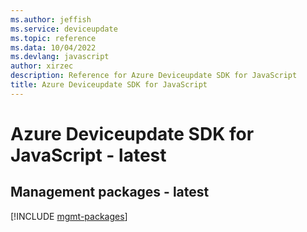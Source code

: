 ```yaml
---
ms.author: jeffish
ms.service: deviceupdate
ms.topic: reference
ms.data: 10/04/2022
ms.devlang: javascript
author: xirzec
description: Reference for Azure Deviceupdate SDK for JavaScript
title: Azure Deviceupdate SDK for JavaScript
---
```

# Azure Deviceupdate SDK for JavaScript - latest

## Management packages - latest
[!INCLUDE [mgmt-packages](deviceupdate-mgmt-index.md)]